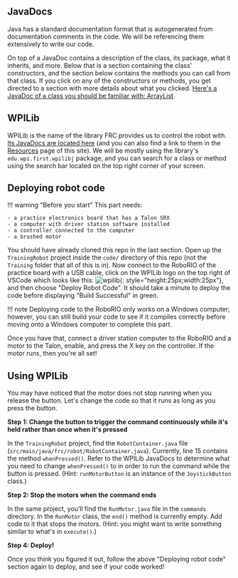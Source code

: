 ## JavaDocs

Java has a standard documentation format that is autogenerated from documentation comments in the code. We will be referencing them extensively to write our code. 

On top of a JavaDoc contains a description of the class, its package, what it inherits, and more. Below that is a section containing the class' constructors, and the section below contains the methods you can call from that class. If you click on any of the constructors or methods, you get directed to a section with more details about what you clicked. [Here's a JavaDoc of a class you should be familiar with: ArrayList](https://docs.oracle.com/javase/8/docs/api/java/util/ArrayList.html).

## WPILib

WPILib is the name of the library FRC provides us to control the robot with. [Its JavaDocs are located here](https://first.wpi.edu/FRC/roborio/release/docs/java/index.html) (and you can also find a link to them in the [Resources](/resources/) page of this site). We will be mostly using the library's `edu.wpi.first.wpilibj` package, and you can search for a class or method using the search bar located on the top right corner of your screen.

## Deploying robot code

!!! warning "Before you start"
    This part needs:

    - a practice electronics board that has a Talon SRX
    - a computer with driver station software installed
    - a controller connected to the computer  
    - a brushed motor

You should have already cloned this repo in the last section. Open up the `TrainingRobot` project inside the `code/` directory of this repo (not the `Training` folder that all of this is in). Now connect to the RoboRIO of the practice board with a USB cable, click on the WPILib logo on the top right of VSCode which looks like this: ![wpilib](https://avatars1.githubusercontent.com/u/19267233?s=400&v=4){: style="height:25px;width:25px"}, and then choose "Deploy Robot Code". It should take a minute to deploy the code before displaying "Build Successful" in green. 

!!! note
    Deploying code to the RoboRIO only works on a Windows computer; however, you can still build your code to see if it compiles correctly before moving onto a Windows computer to complete this part.

Once you have that, connect a driver station computer to the RoboRIO and a motor to the Talon, enable, and press the X key on the controller. If the motor runs, then you're all set!

## Using WPILib

You may have noticed that the motor does not stop running when you release the button. Let's change the code so that it runs as long as you press the button.

**Step 1: Change the button to trigger the command continuously while it's held rather than once when it's pressed**

In the `TrainingRobot` project, find the `RobotContainer.java` file (`src/main/java/frc/robot/RobotContainer.java`). Currently, line 15 contains the method `whenPressed()`. Refer to the WPILib JavaDocs to determine what you need to change `whenPressed()` to in order to run the command while the button is pressed. (Hint: `runMotorButton` is an instance of the `JoystickButton` class.)

**Step 2: Stop the motors when the command ends**

In the same project, you'll find the `RunMotor.java` file in the `commands` directory. In the `RunMotor` class, the `end()` method is currently empty. Add code to it that stops the motors. (Hint: you might want to write something similar to what's in `execute()`.)

**Step 4: Deploy!**

Once you think you figured it out, follow the above "Deploying robot code" section again to deploy, and see if your code worked!